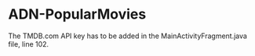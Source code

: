 # ADN-PopularMovies
The TMDB.com API key has to be added in the MainActivityFragment.java file, line 102.

